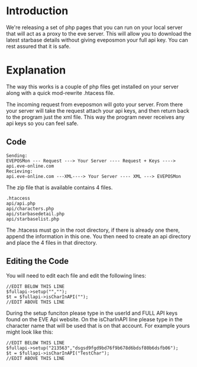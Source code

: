 # Introduction #

We're releasing a set of php pages that you can run on your local server that will act as a proxy to the eve server.  This will allow you to download the latest starbase details without giving eveposmon your full api key.  You can rest assured that it is safe.

# Explanation #

The way this works is a couple of php files get installed on your server along with a quick mod-rewrite .htacess file.

The incoming request from eveposmon will goto your server.  From there your server will take the request attach your api keys, and then return back to the program just the xml file.  This way the program never receives any api keys so you can feel safe.

## Code ##
```
Sending:
EVEPOSMon --- Request ---> Your Server ---- Request + Keys ----> api.eve-online.com
Recieving:
api.eve-online.com ---XML----> Your Server ---- XML ---> EVEPOSMon
```

The zip file that is available contains 4 files.

```
.htaccess
api/api.php
api/characters.php
api/starbasedetail.php
api/starbaselist.php
```

The .htacess must go in the root directory, if there is already one there, append the information in this one.  You then need to create an api directory and place the 4 files in that directory.

## Editing the Code ##

You will need to edit each file and edit the following lines:
```
//EDIT BELOW THIS LINE
$fullapi->setup("","");
$t = $fullapi->isCharInAPI("");
//EDIT ABOVE THIS LINE
```

During the setup funciton please type in the userId and FULL API keys found on the EVE Api website.  On the isCharInAPI line please type in the character name that will be used that is on that account.  For example yours might look like this:

```
//EDIT BELOW THIS LINE
$fullapi->setup("213563","dsgsd9fgd9bd76f9b678d6bdsf80b6dsfb06");
$t = $fullapi->isCharInAPI("TestChar");
//EDIT ABOVE THIS LINE
```